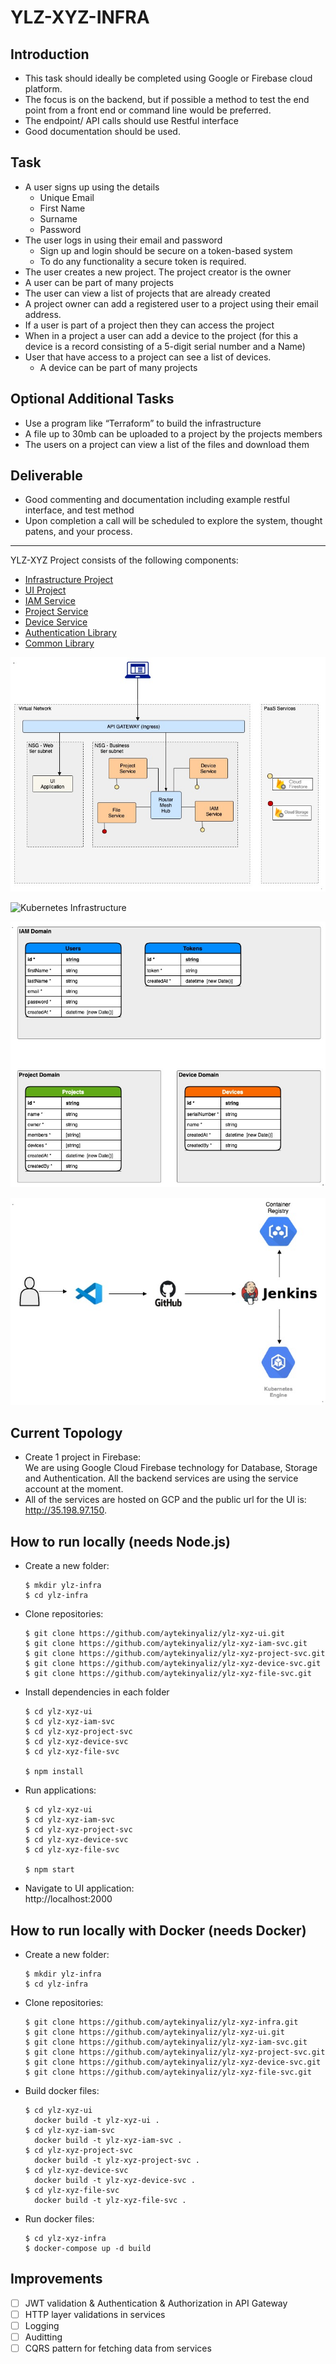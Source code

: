 # YLZ-XYZ-INFRA

## Introduction

* This task should ideally be completed using Google or Firebase cloud platform.
* The focus is on the backend, but if possible a method to test the end point from a front end or command line would be preferred.
* The endpoint/ API calls should use Restful interface
* Good documentation should be used.


## Task

- A user signs up using the details
  * Unique Email
  * First Name
  * Surname
  * Password
- The user logs in using their email and password
  * Sign up and login should be secure on a token-based system
  * To do any functionality a secure token is required.
- The user creates a new project.  The project creator is the owner
- A user can be part of many projects
- The user can view a list of projects that are already created
- A project owner can add a registered user to a project using their email address.
- If a user is part of a project then they can access the project
- When in a project a user can add a device to the project (for this a device is a record consisting of a 5-digit serial number and a Name)
- User that have access to a project can see a list of devices.
  * A device can be part of many projects


## Optional Additional Tasks

- Use a program like “Terraform” to build the infrastructure
- A file up to 30mb can be uploaded to a project by the projects members
- The users on a project can view a list of the files and download them


## Deliverable

- Good commenting and documentation including example restful interface, and test method
- Upon completion a call will be scheduled to explore the system, thought patens, and your process.


- - -

YLZ-XYZ Project consists of the following components:
- [Infrastructure Project](https://github.com/aytekinyaliz/ylz-xyz-infra)
- [UI Project](https://github.com/aytekinyaliz/ylz-xyz-ui)
- [IAM Service](https://github.com/aytekinyaliz/ylz-xyz-iam-svc)
- [Project Service](https://github.com/aytekinyaliz/ylz-xyz-project-svc)
- [Device Service](https://github.com/aytekinyaliz/ylz-xyz-device-svc)
- [Authentication Library](https://github.com/aytekinyaliz/ylz-xyz-auth-mdw)
- [Common Library](https://github.com/aytekinyaliz/ylz-xyz-common-mdw)
  
  
![High-Level Design](./_files/High-Level_Design-Architecture.jpg)

![Kubernetes Infrastructure](./_files/High-Level_Design-Kubernetes.jpg)

![DB Design](./_files/High-Level_Design-DB.jpg)

![Pipeline process](./_files/High-Level_Design-Pipeline.jpg)


## Current Topology

- Create 1 project in Firebase:  
  We are using Google Cloud Firebase technology for Database, Storage and Authentication. All the backend services are using the service account at the moment.
- All of the services are hosted on GCP and the public url for the UI is: http://35.198.97.150.


## How to run locally (needs Node.js)

- Create a new folder:
  ```
  $ mkdir ylz-infra
  $ cd ylz-infra
  ```

- Clone repositories:
  ```
  $ git clone https://github.com/aytekinyaliz/ylz-xyz-ui.git
  $ git clone https://github.com/aytekinyaliz/ylz-xyz-iam-svc.git
  $ git clone https://github.com/aytekinyaliz/ylz-xyz-project-svc.git
  $ git clone https://github.com/aytekinyaliz/ylz-xyz-device-svc.git
  $ git clone https://github.com/aytekinyaliz/ylz-xyz-file-svc.git
  ```

- Install dependencies in each folder
  ```
  $ cd ylz-xyz-ui
  $ cd ylz-xyz-iam-svc
  $ cd ylz-xyz-project-svc
  $ cd ylz-xyz-device-svc
  $ cd ylz-xyz-file-svc

  $ npm install
  ```

- Run applications:
  ```
  $ cd ylz-xyz-ui
  $ cd ylz-xyz-iam-svc
  $ cd ylz-xyz-project-svc
  $ cd ylz-xyz-device-svc
  $ cd ylz-xyz-file-svc

  $ npm start
  ```

- Navigate to UI application:  
  http://localhost:2000

## How to run locally with Docker (needs Docker)

- Create a new folder:
  ```
  $ mkdir ylz-infra
  $ cd ylz-infra
  ```

- Clone repositories:
  ```
  $ git clone https://github.com/aytekinyaliz/ylz-xyz-infra.git
  $ git clone https://github.com/aytekinyaliz/ylz-xyz-ui.git
  $ git clone https://github.com/aytekinyaliz/ylz-xyz-iam-svc.git
  $ git clone https://github.com/aytekinyaliz/ylz-xyz-project-svc.git
  $ git clone https://github.com/aytekinyaliz/ylz-xyz-device-svc.git
  $ git clone https://github.com/aytekinyaliz/ylz-xyz-file-svc.git
  ```

- Build docker files:
  ```
  $ cd ylz-xyz-ui
    docker build -t ylz-xyz-ui .
  $ cd ylz-xyz-iam-svc
    docker build -t ylz-xyz-iam-svc .
  $ cd ylz-xyz-project-svc
    docker build -t ylz-xyz-project-svc .
  $ cd ylz-xyz-device-svc
    docker build -t ylz-xyz-device-svc .
  $ cd ylz-xyz-file-svc
    docker build -t ylz-xyz-file-svc .
  ```

- Run docker files:
  ```
  $ cd ylz-xyz-infra
  $ docker-compose up -d build
  ```


## Improvements

- [ ] JWT validation & Authentication & Authorization in API Gateway
- [ ] HTTP layer validations in services
- [ ] Logging
- [ ] Auditting
- [ ] CQRS pattern for fetching data from services
